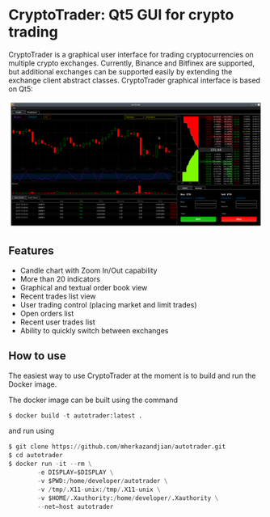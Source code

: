 # CryptoTrader: Qt5 GUI for crypto trading

CryptoTrader is a graphical user interface for trading cryptocurrencies 
on multiple crypto exchanges. Currently, Binance and Bitfinex are supported, 
but additional exchanges can be supported easily by extending the exchange 
client abstract classes. CryptoTrader graphical interface is based on Qt5:

![Screenshot](cryptotrader.png)

## Features

- Candle chart with Zoom In/Out capability
- More than 20 indicators
- Graphical and textual order book view
- Recent trades list view
- User trading control (placing market and limit trades)
- Open orders list
- Recent user trades list
- Ability to quickly switch between exchanges

## How to use

The easiest way to use CryptoTrader at the moment is to build and run the Docker image.

The docker image can be built using the command

```python
$ docker build -t autotrader:latest .
```
and run using

```python
$ git clone https://github.com/mherkazandjian/autotrader.git
$ cd autotrader
$ docker run -it --rm \
        -e DISPLAY=$DISPLAY \
        -v $PWD:/home/developer/autotrader \
        -v /tmp/.X11-unix:/tmp/.X11-unix \
        -v $HOME/.Xauthority:/home/developer/.Xauthority \
        --net=host autotrader
```

